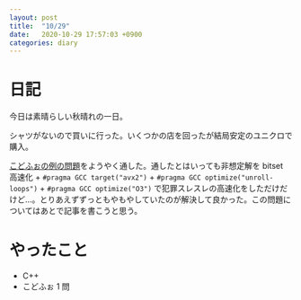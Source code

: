 ```yaml
---
layout: post
title:  "10/29"
date:   2020-10-29 17:57:03 +0900
categories: diary
---
```

# 日記

今日は素晴らしい秋晴れの一日。

シャツがないので買いに行った。いくつかの店を回ったが結局安定のユニクロで購入。

[こどふぉの例の問題](https://codeforces.com/contest/1433/problem/F)をようやく通した。通したとはいっても非想定解を bitset 高速化 + ```#pragma GCC target("avx2")``` + ```#pragma GCC optimize("unroll-loops")``` + ```#pragma GCC optimize("O3")``` で犯罪スレスレの高速化をしただけだけど...。とりあえずずっともやもやしていたのが解決して良かった。この問題についてはあとで記事を書こうと思う。

# やったこと

- C++
- こどふぉ 1 問